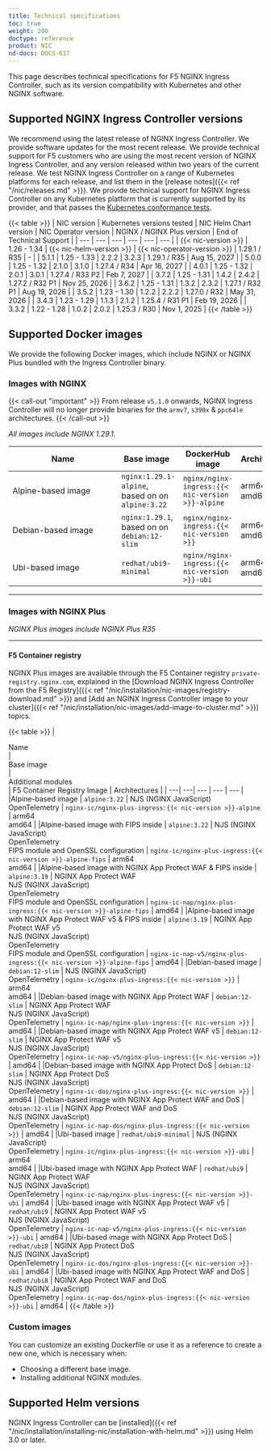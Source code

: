 ```yaml
---
title: Technical specifications
toc: true
weight: 200
doctype: reference
product: NIC
nd-docs: DOCS-617
---
```


This page describes technical specifications for F5 NGINX Ingress Controller, such as its version compatibility with Kubernetes and other NGINX software.

## Supported NGINX Ingress Controller versions

We recommend using the latest release of NGINX Ingress Controller. We provide software updates for the most recent release. We provide technical support for F5 customers who are using the most recent version of NGINX Ingress Controller, and any version released within two years of the current release.
We test NGINX Ingress Controller on a range of Kubernetes platforms for each release, and list them in the [release notes]({{< ref "/nic/releases.md" >}}). We provide technical support for NGINX Ingress Controller on any Kubernetes platform that is currently supported by its provider, and that passes the [Kubernetes conformance tests](https://www.cncf.io/certification/software-conformance/).

{{< table >}}
| NIC version | Kubernetes versions tested  | NIC Helm Chart version | NIC Operator version | NGINX / NGINX Plus version | End of Technical Support |
| --- | --- | --- | --- | --- | --- |
| {{< nic-version >}} | 1.26 - 1.34 | {{< nic-helm-version >}} | {{< nic-operator-version >}} | 1.29.1 / R35 | - |
| 5.1.1 | 1.25 - 1.33 | 2.2.2 | 3.2.3 | 1.29.1 / R35 | Aug 15, 2027 |
| 5.0.0 | 1.25 - 1.32 | 2.1.0 | 3.1.0 | 1.27.4 / R34 | Apr 16, 2027 |
| 4.0.1 | 1.25 - 1.32 | 2.0.1 | 3.0.1 | 1.27.4 / R33 P2 | Feb 7, 2027 |
| 3.7.2 | 1.25 - 1.31 | 1.4.2 | 2.4.2 | 1.27.2 / R32 P1 | Nov 25, 2026 |
| 3.6.2 | 1.25 - 1.31 | 1.3.2 | 2.3.2 | 1.27.1 / R32 P1 | Aug 19, 2026 |
| 3.5.2 | 1.23 - 1.30 | 1.2.2 | 2.2.2 | 1.27.0 / R32 | May 31, 2026 |
| 3.4.3 | 1.23 - 1.29 | 1.1.3 | 2.1.2 | 1.25.4 / R31 P1 | Feb 19, 2026 |
| 3.3.2 | 1.22 - 1.28 | 1.0.2 | 2.0.2 | 1.25.3 / R30 | Nov 1, 2025 |
{{< /table >}}

## Supported Docker images

We provide the following Docker images, which include NGINX or NGINX Plus bundled with the Ingress Controller binary.

### Images with NGINX

{{< call-out "important" >}}
From release `v5.1.0` onwards, NGINX Ingress Controller will no longer provide binaries for the `armv7`, `s390x` & `ppc64le` architectures.
{{< /call-out >}}

_All images include NGINX 1.29.1._

|<div style="width:200px">Name</div> | <div style="width:100px">Base image</div> | DockerHub image | Architectures |
| ---| --- | --- | --- |
|Alpine-based image | ``nginx:1.29.1-alpine``,<br>based on on ``alpine:3.22`` | ``nginx/nginx-ingress:{{< nic-version >}}-alpine`` | arm64<br>amd64 |
|Debian-based image | ``nginx:1.29.1``,<br>based on on ``debian:12-slim`` | ``nginx/nginx-ingress:{{< nic-version >}}`` | arm64<br>amd64 |
|Ubi-based image | ``redhat/ubi9-minimal`` | ``nginx/nginx-ingress:{{< nic-version >}}-ubi`` | arm64<br>amd64 |

---

### Images with NGINX Plus

_NGINX Plus images include NGINX Plus R35_

---

#### **F5 Container registry**

NGINX Plus images are available through the F5 Container registry `private-registry.nginx.com`, explained in the [Download NGINX Ingress Controller from the F5 Registry]({{< ref "/nic/installation/nic-images/registry-download.md" >}}) and [Add an NGINX Ingress Controller image to your cluster]({{< ref "/nic/installation/nic-images/add-image-to-cluster.md" >}}) topics.

{{< table >}}
|<div style="width:200px">Name</div> | <div style="width:100px">Base image</div> | <div style="width:200px">Additional modules</div> | F5 Container Registry Image | Architectures |
| ---| ---| --- | --- | --- |
|Alpine-based image | ``alpine:3.22`` | NJS (NGINX JavaScript)<br>OpenTelemetry  | `nginx-ic/nginx-plus-ingress:{{< nic-version >}}-alpine` | arm64<br>amd64 |
|Alpine-based image with FIPS inside | ``alpine:3.22`` | NJS (NGINX JavaScript)<br>OpenTelemetry<br>FIPS module and OpenSSL configuration | `nginx-ic/nginx-plus-ingress:{{< nic-version >}}-alpine-fips` | arm64<br>amd64 |
|Alpine-based image with NGINX App Protect WAF & FIPS inside | ``alpine:3.19`` | NGINX App Protect WAF<br>NJS (NGINX JavaScript)<br>OpenTelemetry<br>FIPS module and OpenSSL configuration | `nginx-ic-nap/nginx-plus-ingress:{{< nic-version >}}-alpine-fips` | amd64 |
|Alpine-based image with NGINX App Protect WAF v5 & FIPS inside | ``alpine:3.19`` | NGINX App Protect WAF v5<br>NJS (NGINX JavaScript)<br>OpenTelemetry<br>FIPS module and OpenSSL configuration | `nginx-ic-nap-v5/nginx-plus-ingress:{{< nic-version >}}-alpine-fips` | amd64 |
|Debian-based image | ``debian:12-slim`` | NJS (NGINX JavaScript)<br>OpenTelemetry | `nginx-ic/nginx-plus-ingress:{{< nic-version >}}` | arm64<br>amd64 |
|Debian-based image with NGINX App Protect WAF | ``debian:12-slim`` | NGINX App Protect WAF<br>NJS (NGINX JavaScript)<br>OpenTelemetry | `nginx-ic-nap/nginx-plus-ingress:{{< nic-version >}}` | amd64 |
|Debian-based image with NGINX App Protect WAF v5 | ``debian:12-slim`` | NGINX App Protect WAF v5<br>NJS (NGINX JavaScript)<br>OpenTelemetry | `nginx-ic-nap-v5/nginx-plus-ingress:{{< nic-version >}}` | amd64 |
|Debian-based image with NGINX App Protect DoS | ``debian:12-slim`` | NGINX App Protect DoS<br>NJS (NGINX JavaScript)<br>OpenTelemetry | `nginx-ic-dos/nginx-plus-ingress:{{< nic-version >}}` | amd64 |
|Debian-based image with NGINX App Protect WAF and DoS | ``debian:12-slim`` | NGINX App Protect WAF and DoS<br>NJS (NGINX JavaScript)<br>OpenTelemetry | `nginx-ic-nap-dos/nginx-plus-ingress:{{< nic-version >}}` | amd64 |
|Ubi-based image | ``redhat/ubi9-minimal`` | NJS (NGINX JavaScript)<br>OpenTelemetry | `nginx-ic/nginx-plus-ingress:{{< nic-version >}}-ubi` | arm64<br>amd64 |
|Ubi-based image with NGINX App Protect WAF | ``redhat/ubi9`` | NGINX App Protect WAF<br>NJS (NGINX JavaScript)<br>OpenTelemetry | `nginx-ic-nap/nginx-plus-ingress:{{< nic-version >}}-ubi` | amd64 |
|Ubi-based image with NGINX App Protect WAF v5 | ``redhat/ubi9`` | NGINX App Protect WAF v5<br>NJS (NGINX JavaScript)<br>OpenTelemetry | `nginx-ic-nap-v5/nginx-plus-ingress:{{< nic-version >}}-ubi` | amd64 |
|Ubi-based image with NGINX App Protect DoS | ``redhat/ubi8`` | NGINX App Protect DoS<br>NJS (NGINX JavaScript)<br>OpenTelemetry | `nginx-ic-dos/nginx-plus-ingress:{{< nic-version >}}-ubi` | amd64 |
|Ubi-based image with NGINX App Protect WAF and DoS | ``redhat/ubi8`` | NGINX App Protect WAF and DoS<br>NJS (NGINX JavaScript)<br>OpenTelemetry | `nginx-ic-nap-dos/nginx-plus-ingress:{{< nic-version >}}-ubi` | amd64 |
{{< /table >}}

### Custom images

You can customize an existing Dockerfile or use it as a reference to create a new one, which is necessary when:

- Choosing a different base image.
- Installing additional NGINX modules.

## Supported Helm versions

NGINX Ingress Controller can be [installed]({{< ref "/nic/installation/installing-nic/installation-with-helm.md" >}}) using Helm 3.0 or later.
